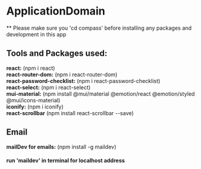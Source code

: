# ApplicationDomain

** Please make sure you 'cd compass' before installing any packages and development in this app

## Tools and Packages used:
**react:** (npm i react) <br>
**react-router-dom:** (npm i react-router-dom) <br>
**react-password-checklist:** (npm i react-password-checklist) <br>
**react-select:** (npm i react-select) <br>
**mui-material:** (npm install @mui/material @emotion/react @emotion/styled @mui/icons-material) <br>
**iconify:** (npm i iconify) <br>
**react-scrollbar** (npm install react-scrollbar --save) <br>

## Email
**mailDev for emails:** (npm install -g maildev)
#### run 'maildev' in terminal for localhost address
